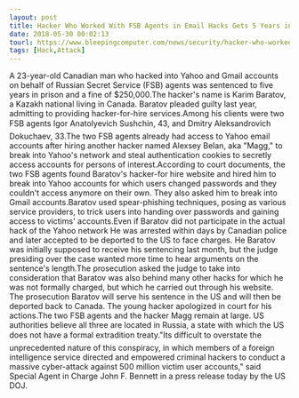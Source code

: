 ```yaml
---
layout: post
title: Hacker Who Worked With FSB Agents in Email Hacks Gets 5 Years in Prison
date: 2018-05-30 00:02:13
tourl: https://www.bleepingcomputer.com/news/security/hacker-who-worked-with-fsb-agents-in-email-hacks-gets-5-years-in-prison/
tags: [Hack,Attack]
---
```

A 23-year-old Canadian man who hacked into Yahoo and Gmail accounts on behalf of Russian Secret Service (FSB) agents was sentenced to five years in prison and a fine of $250,000.The hacker's name is Karim Baratov, a Kazakh national living in Canada. Baratov pleaded guilty last year, admitting to providing hacker-for-hire services.Among his clients were two FSB agents Igor Anatolyevich Sushchin, 43, and Dmitry Aleksandrovich Dokuchaev, 33.The two FSB agents already had access to Yahoo email accounts after hiring another hacker named Alexsey Belan, aka "Magg," to break into Yahoo's network and steal authentication cookies to secretly access accounts for persons of interest.According to court documents, the two FSB agents found Baratov's hacker-for hire website and hired him to break into Yahoo accounts for which users changed passwords and they couldn't access anymore on their own. They also asked him to break into Gmail accounts.Baratov used spear-phishing techniques, posing as various service providers, to trick users into handing over passwords and gaining access to victims' accounts.Even if Baratov did not participate in the actual hack of the Yahoo network He was arrested within days by Canadian police and later accepted to be deported to the US to face charges. He Baratov was initially supposed to receive his sentencing last month, but the judge presiding over the case wanted more time to hear arguments on the sentence's length.The prosecution asked the judge to take into consideration that Baratov was also behind many other hacks for which he was not formally charged, but which he carried out through his website. The prosecution Baratov will serve his sentence in the US and will then be deported back to Canada. The young hacker apologized in court for his actions.The two FSB agents and the hacker Magg remain at large. US authorities believe all three are located in Russia, a state with which the US does not have a formal extradition treaty."Its difficult to overstate the unprecedented nature of this conspiracy, in which members of a foreign intelligence service directed and empowered criminal hackers to conduct a massive cyber-attack against 500 million victim user accounts," said Special Agent in Charge John F. Bennett in a press release today by the US DOJ.